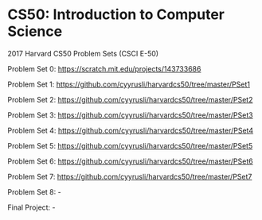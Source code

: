 # CS50: Introduction to Computer Science
2017 Harvard CS50 Problem Sets (CSCI E-50)

Problem Set 0: https://scratch.mit.edu/projects/143733686

Problem Set 1: https://github.com/cyyrusli/harvardcs50/tree/master/PSet1

Problem Set 2: https://github.com/cyyrusli/harvardcs50/tree/master/PSet2

Problem Set 3: https://github.com/cyyrusli/harvardcs50/tree/master/PSet3

Problem Set 4: https://github.com/cyyrusli/harvardcs50/tree/master/PSet4

Problem Set 5: https://github.com/cyyrusli/harvardcs50/tree/master/PSet5

Problem Set 6: https://github.com/cyyrusli/harvardcs50/tree/master/PSet6

Problem Set 7: https://github.com/cyyrusli/harvardcs50/tree/master/PSet7

Problem Set 8: -

Final Project: -
